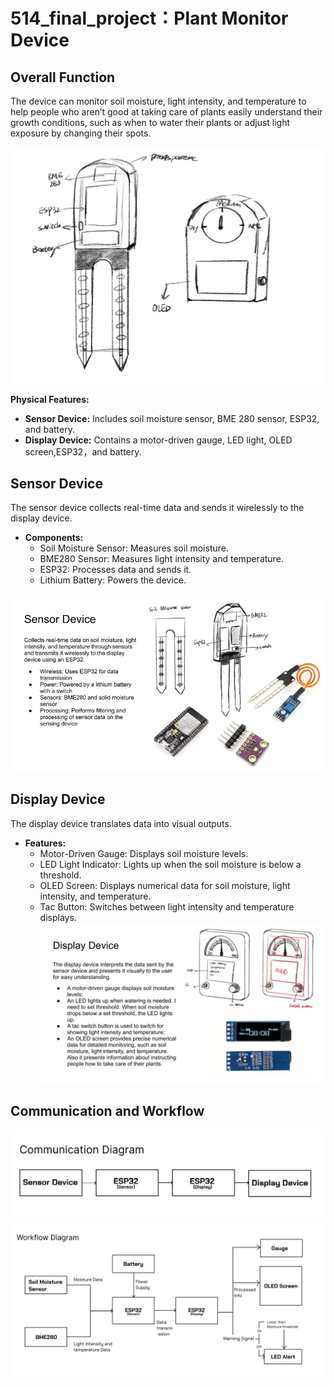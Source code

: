 # 514_final_project：Plant Monitor Device

## Overall Function
The device can monitor soil moisture, light intensity, and temperature to help people who aren’t good at taking care of plants easily understand their growth conditions, such as when to water their plants or adjust light exposure by changing their spots.

![Plant Monitor Overview](https://github.com/DianaDingYQ/514_final_project/blob/7444408b749473ad43dd18be3c126cc7b980fd3b/plant_monitor.jpg)

**Physical Features:**
- **Sensor Device:** Includes soil moisture sensor, BME 280 sensor, ESP32, and battery.
- **Display Device:** Contains a motor-driven gauge, LED light, OLED screen,ESP32，and battery.

## Sensor Device
The sensor device collects real-time data and sends it wirelessly to the display device.
- **Components:**
  - Soil Moisture Sensor: Measures soil moisture.
  - BME280 Sensor: Measures light intensity and temperature.
  - ESP32: Processes data and sends it.
  - Lithium Battery: Powers the device.

![Sensor Device Overview](https://github.com/DianaDingYQ/514_final_project/blob/7d88aa1ccbae8d68a91a3e4248ebb06e63b5c618/sensor_slide.jpg)

## Display Device
The display device translates data into visual outputs.
- **Features:**
  - Motor-Driven Gauge: Displays soil moisture levels.
  - LED Light Indicator: Lights up when the soil moisture is below a threshold.
  - OLED Screen: Displays numerical data for soil moisture, light intensity, and temperature.
  - Tac Button: Switches between light intensity and temperature displays.
![Display Sensor Device Overview](https://github.com/DianaDingYQ/514_final_project/blob/7d88aa1ccbae8d68a91a3e4248ebb06e63b5c618/display_slide.jpg)

## Communication and Workflow
![Communication Diagram](https://github.com/DianaDingYQ/514_final_project/blob/e170dd6a9a0a8a7d84ec6e1c5b2751c2766cb2f4/communication.jpg)
![Workflow Diagram](https://github.com/DianaDingYQ/514_final_project/blob/e170dd6a9a0a8a7d84ec6e1c5b2751c2766cb2f4/workflow.jpg)


